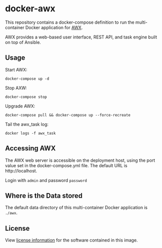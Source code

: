 # docker-awx

This repository contains a docker-compose definition to run the multi-container Docker application for [AWX](https://github.com/ansible/awx).

AWX provides a web-based user interface, REST API, and task engine built on top of Ansible.

## Usage

Start AWX:

    docker-compose up -d

Stop AXW:

    docker-compose stop

Upgrade AWX:

    docker-compose pull && docker-compose up --force-recreate

Tail the awx_task log:

    docker logs -f awx_task

## Accessing AWX

The AWX web server is accessible on the deployment host, using the port value set in the docker-compose.yml file. The default URL is http://localhost.

Login with ```admin``` and password ```password```

## Where is the Data stored

The default data directory of this multi-container Docker application is ```./awx```.

## License

View [license information](https://github.com/ansible/awx/blob/devel/LICENSE.md) for the software contained in this image.